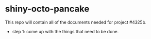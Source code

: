 # shiny-octo-pancake

This repo will contain all of the documents needed for project #4325b. 

- step 1: 
come up with the things that need to be done.
